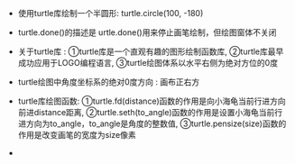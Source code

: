 - 使用turtle库绘制一个半圆形: turtle.circle(100, -180)

- turtle.done()的描述是   urtle.done()用来停止画笔绘制，但绘图窗体不关闭

- 关于turtle库 : ①turtle库是一个直观有趣的图形绘制函数库, 
                ②turtle库最早成功应用于LOGO编程语言, 
                ③turtle绘图体系以水平右侧为绝对方位的0度

- turtle绘图中角度坐标系的绝对0度方向 : 画布正右方

- turtle库绘图函数: ①turtle.fd(distance)函数的作用是向小海龟当前行进方向前进distance距离,
                  ②turtle.seth(to_angle)函数的作用是设置小海龟当前行进方向为to_angle，to_angle是角度的整数值,
                  ③turtle.pensize(size)函数的作用是改变画笔的宽度为size像素
                  
-